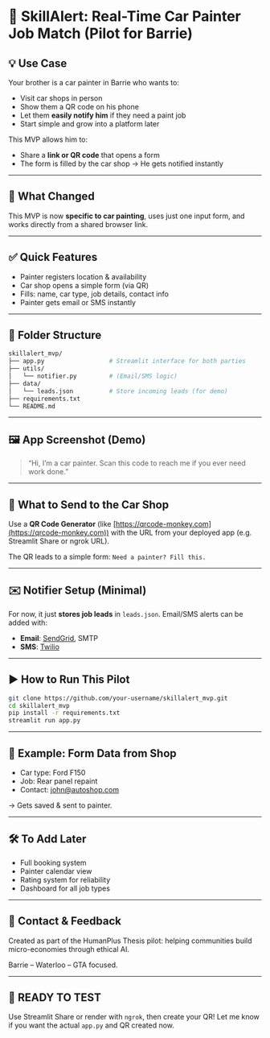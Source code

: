 # 🚗 SkillAlert: Real-Time Car Painter Job Match (Pilot for Barrie)

## 💡 Use Case
Your brother is a car painter in Barrie who wants to:
- Visit car shops in person
- Show them a QR code on his phone
- Let them **easily notify him** if they need a paint job
- Start simple and grow into a platform later

This MVP allows him to:
- Share a **link or QR code** that opens a form
- The form is filled by the car shop → He gets notified instantly

---

## 🚀 What Changed
This MVP is now **specific to car painting**, uses just one input form, and works directly from a shared browser link.

---

## ✅ Quick Features
- Painter registers location & availability
- Car shop opens a simple form (via QR)
- Fills: name, car type, job details, contact info
- Painter gets email or SMS instantly

---

## 📂 Folder Structure
```bash
skillalert_mvp/
├── app.py                  # Streamlit interface for both parties
├── utils/
│   └── notifier.py         # (Email/SMS logic)
├── data/
│   └── leads.json          # Store incoming leads (for demo)
├── requirements.txt
└── README.md
```

---

## 🖼️ App Screenshot (Demo)
> “Hi, I’m a car painter. Scan this code to reach me if you ever need work done.”

---

## 📲 What to Send to the Car Shop
Use a **QR Code Generator** (like [https://qrcode-monkey.com](https://qrcode-monkey.com)) with the URL from your deployed app (e.g. Streamlit Share or ngrok URL).

The QR leads to a simple form: `Need a painter? Fill this.`

---

## ✉️ Notifier Setup (Minimal)
For now, it just **stores job leads** in `leads.json`. Email/SMS alerts can be added with:
- **Email**: [SendGrid](https://sendgrid.com/), SMTP
- **SMS**: [Twilio](https://twilio.com)

---

## ▶️ How to Run This Pilot
```bash
git clone https://github.com/your-username/skillalert_mvp.git
cd skillalert_mvp
pip install -r requirements.txt
streamlit run app.py
```

---

## 🧾 Example: Form Data from Shop
- Car type: Ford F150
- Job: Rear panel repaint
- Contact: john@autoshop.com

→ Gets saved & sent to painter.

---

## 🛠️ To Add Later
- Full booking system
- Painter calendar view
- Rating system for reliability
- Dashboard for all job types

---

## 💬 Contact & Feedback
Created as part of the HumanPlus Thesis pilot: helping communities build micro-economies through ethical AI.

Barrie – Waterloo – GTA focused.

---

## 📍 READY TO TEST
Use Streamlit Share or render with `ngrok`, then create your QR!
Let me know if you want the actual `app.py` and QR created now.
